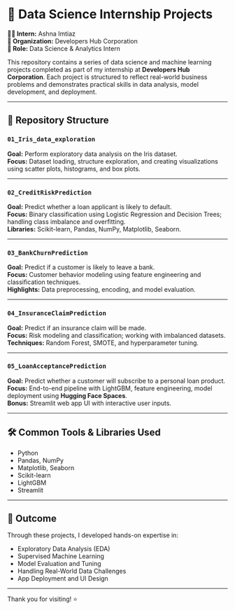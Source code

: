 # 💼 Data Science Internship Projects

**👩‍💻 Intern:** Ashna Imtiaz  
**🏢 Organization:** Developers Hub Corporation  
**📅 Role:** Data Science & Analytics Intern  

This repository contains a series of data science and machine learning projects completed as part of my internship at **Developers Hub Corporation**. Each project is structured to reflect real-world business problems and demonstrates practical skills in data analysis, model development, and deployment.

---

## 📁 Repository Structure

### `01_Iris_data_exploration`
**Goal:** Perform exploratory data analysis on the Iris dataset.  
**Focus:** Dataset loading, structure exploration, and creating visualizations using scatter plots, histograms, and box plots.

---

### `02_CreditRiskPrediction`
**Goal:** Predict whether a loan applicant is likely to default.  
**Focus:** Binary classification using Logistic Regression and Decision Trees; handling class imbalance and overfitting.  
**Libraries:** Scikit-learn, Pandas, NumPy, Matplotlib, Seaborn.

---

### `03_BankChurnPrediction`
**Goal:** Predict if a customer is likely to leave a bank.  
**Focus:** Customer behavior modeling using feature engineering and classification techniques.  
**Highlights:** Data preprocessing, encoding, and model evaluation.

---

### `04_InsuranceClaimPrediction`
**Goal:** Predict if an insurance claim will be made.  
**Focus:** Risk modeling and classification; working with imbalanced datasets.  
**Techniques:** Random Forest, SMOTE, and hyperparameter tuning.

---

### `05_LoanAcceptancePrediction`
**Goal:** Predict whether a customer will subscribe to a personal loan product.  
**Focus:** End-to-end pipeline with LightGBM, feature engineering, model deployment using **Hugging Face Spaces**.  
**Bonus:** Streamlit web app UI with interactive user inputs.

---

## 🛠️ Common Tools & Libraries Used

- Python
- Pandas, NumPy
- Matplotlib, Seaborn
- Scikit-learn
- LightGBM
- Streamlit

---

## 🚀 Outcome

Through these projects, I developed hands-on expertise in:
- Exploratory Data Analysis (EDA)
- Supervised Machine Learning
- Model Evaluation and Tuning
- Handling Real-World Data Challenges
- App Deployment and UI Design

---

Thank you for visiting! ⭐
